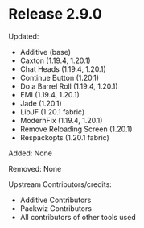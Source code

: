 # Release 2.9.0

Updated:
- Additive (base)
- Caxton (1.19.4, 1.20.1)
- Chat Heads (1.19.4, 1.20.1)
- Continue Button (1.20.1)
- Do a Barrel Roll (1.19.4, 1.20.1)
- EMI (1.19.4, 1.20.1)
- Jade (1.20.1)
- LibJF (1.20.1 fabric)
- ModernFix (1.19.4, 1.20.1)
- Remove Reloading Screen (1.20.1)
- Respackopts (1.20.1 fabric)

Added:
None

Removed:
None

Upstream Contributors/credits:
- Additive Contributors
- Packwiz Contributors
- All contributors of other tools used

